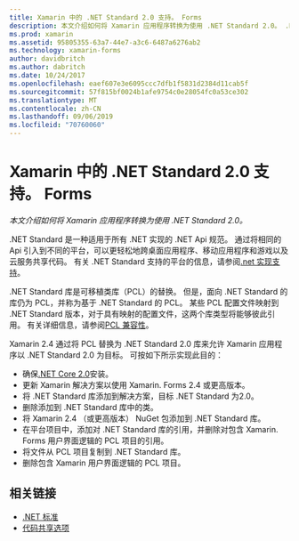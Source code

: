 ```yaml
---
title: Xamarin 中的 .NET Standard 2.0 支持。 Forms
description: 本文介绍如何将 Xamarin 应用程序转换为使用 .NET Standard 2.0。 .NET Standard 是一种适用于所有 .NET 实现的 .NET Api 规范。
ms.prod: xamarin
ms.assetid: 95805355-63a7-44e7-a3c6-6487a6276ab2
ms.technology: xamarin-forms
author: davidbritch
ms.author: dabritch
ms.date: 10/24/2017
ms.openlocfilehash: eaef607e3e6095ccc7dfb1f5831d2384d11cab5f
ms.sourcegitcommit: 57f815bf0024b1afe9754c0e28054fc0a53ce302
ms.translationtype: MT
ms.contentlocale: zh-CN
ms.lasthandoff: 09/06/2019
ms.locfileid: "70760060"
---
```

# <a name="net-standard-20-support-in-xamarinforms"></a>Xamarin 中的 .NET Standard 2.0 支持。 Forms

_本文介绍如何将 Xamarin 应用程序转换为使用 .NET Standard 2.0。_

.NET Standard 是一种适用于所有 .NET 实现的 .NET Api 规范。 通过将相同的 Api 引入到不同的平台，可以更轻松地跨桌面应用程序、移动应用程序和游戏以及云服务共享代码。 有关 .NET Standard 支持的平台的信息，请参阅[.net 实现支持](/dotnet/standard/net-standard#net-implementation-support)。

.NET Standard 库是可移植类库（PCL）的替换。 但是，面向 .NET Standard 的库仍为 PCL，并称为基于 .NET Standard 的 PCL。 某些 PCL 配置文件映射到 .NET Standard 版本，对于具有映射的配置文件，这两个库类型将能够彼此引用。 有关详细信息，请参阅[PCL 兼容性](/dotnet/standard/net-standard#pcl-compatibility)。

Xamarin 2.4 通过将 PCL 替换为 .NET Standard 2.0 库来允许 Xamarin 应用程序以 .NET Standard 2.0 为目标。 可按如下所示实现此目的：

- 确保[.NET Core 2.0](https://www.microsoft.com/net/download/core)安装。
- 更新 Xamarin 解决方案以使用 Xamarin. Forms 2.4 或更高版本。
- 将 .NET Standard 库添加到解决方案，目标 .NET Standard 为2.0。
- 删除添加到 .NET Standard 库中的类。
- 将 Xamarin 2.4 （或更高版本） NuGet 包添加到 .NET Standard 库。
- 在平台项目中，添加对 .NET Standard 库的引用，并删除对包含 Xamarin. Forms 用户界面逻辑的 PCL 项目的引用。
- 将文件从 PCL 项目复制到 .NET Standard 库。
- 删除包含 Xamarin 用户界面逻辑的 PCL 项目。

## <a name="related-links"></a>相关链接

- [.NET 标准](~/cross-platform/app-fundamentals/net-standard.md)
- [代码共享选项](~/cross-platform/app-fundamentals/code-sharing.md)
